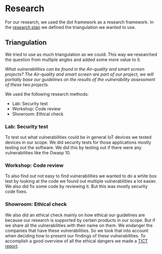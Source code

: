 # Research

For our research, we used the dot framework as a research framework.
In the [research plan](/pdf/researchplan.pdf) we defined the triangulation we wanted to use.

## Triangulation

We tried to use as much triangulation as we could. This way we researched the question from multiple angles and added some more value to it.

*What vulnerabilities can be found in the Air-quality and smart screen projects?*
_The Air-quality and smart screen are part of our project, we will partially base our guidelines on the results of the vulnerability assessment of these two projects._

We used the following research methods:

- Lab: Security test
- Workshop: Code review
- Showroom: Ethical check

### Lab: Security test

To test out what vulnerabilities could be in general IoT devices we tested devices in our scope. We did security tests for those applications mostly testing out the software. We did this by testing out if there were any vulnerabilities like the Owasp 10.

### Workshop: Code review

To also find out not easy to find vulnerabilities we wanted to do a white box test by looking at the code we found out multiple vulnerabilities a lot easier. We also did fix some code by reviewing it. But this was mostly security code fixes.

### Showroom: Ethical check

We also did an ethical check mainly on how ethical our guidelines are because our research is supported by certain products in our scope. But if we share all the vulnerabilities with their name on them. We endanger the companies that have these vulnerabilities. So we took that into account when deciding how to present our findings of these vulnerabilities. To accomplish a good overview of all the ethical dangers we made a [TICT report](/pdf/TICT.pdf).

